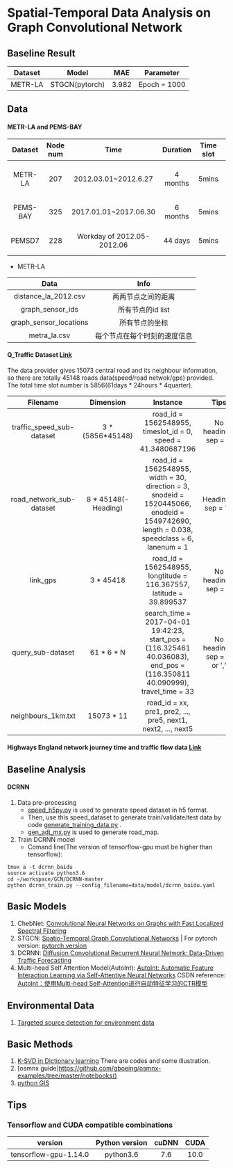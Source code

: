 # Spatial-Temporal Data Analysis on Graph Convolutional Network


## Baseline Result

Dataset | Model | MAE | Parameter 
:-:|:-:|:-:|:-:
METR-LA | STGCN(pytorch) | 3.982 | Epoch = 1000 

## Data

#### METR-LA and PEMS-BAY

Dataset | Node num | Time | Duration | Time slot | Scene
:-:|:-:|:-:|:-:|:-:|:-:
METR-LA | 207 | 2012.03.01~2012.6.27 | 4 months | 5mins | Loop detecors in highway
PEMS-BAY | 325 | 2017.01.01~2017.06.30 | 6 months | 5mins | Sensors in Bay Area 
PEMSD7 | 228 | Workday of 2012.05-2012.06 | 44 days | 5mins | Sensors in California

- METR-LA

Data | Info
:-: | :-:
distance_la_2012.csv | 两两节点之间的距离
graph_sensor_ids | 所有节点的id list
graph_sensor_locations | 所有节点的坐标
metra_la.csv | 每个节点在每个时刻的速度信息


#### Q_Traffic Dataset [Link](https://github.com/JingqingZ/BaiduTraffic)

The data provider gives 15073 central road and its neighbour information, so there are totally 45148 roads data(speed/road netwok/gps) provided. The total time slot number is 5856(61days * 24hours * 4quarter).

Filename | Dimension | Instance | Tips
:-:|:-:|:-:|:-: 
traffic_speed_sub-dataset | 3 * (5856*45148) | road_id = 1562548955, timeslot_id = 0, speed = 41.3480687196 | No headings, sep = ' '
road_network_sub-dataset | 8 * 45148(-Heading) | road_id = 1562548955, width = 30, direction = 3, snodeid = 1520445066, enodeid = 1549742690, length = 0.038, speedclass = 6, lanenum = 1 | Headings, sep = '\t'
link_gps | 3 * 45418 | road_id = 1562548955, longtitude = 116.367557, latitude = 39.899537 | No headings, sep = ' ' 
query_sub-dataset | 61 * 6 * N | search_time = 2017-04-01 19:42:23, start_pos = (116.325461 40.036083), end_pos = (116.350811 40.090999), travel_time = 33 | No headings, sep = ' ' or ','
neighbours_1km.txt | 15073 * 11 | road_id = xx, pre1, pre2, ..., pre5, next1, next2, ..., next5 | 

#### Highways England network journey time and traffic flow data [Link](https://data.gov.uk/dataset/9562c512-4a0b-45ee-b6ad-afc0f99b841f/highways-england-network-journey-time-and-traffic-flow-data)


## Baseline Analysis

#### DCRNN
1. Data pre-processing
	- [speed_h5py.py](https://github.com/RobinLu1209/STGCN/blob/master/DCRNN_baseline/speed_h5py.py) is used to generate speed dataset in h5 format. 
	- Then, use this speed_dataset to generate train/validate/test data by code [generate_training_data.py](https://github.com/RobinLu1209/STGCN/blob/master/DCRNN_baseline/generate_training_data.py) .
	- [gen_adj_mx.py](https://github.com/RobinLu1209/STGCN/blob/master/DCRNN_baseline/gen_adj_mx.py) is used to generate road_map.
2. Train DCRNN model
	- Comand line(The version of tensorflow-gpu must be higher than tensorflow):
```
tmux a -t dcrnn_baidu
source activate python3.6
cd ~/workspace/GCN/DCRNN-master
python dcrnn_train.py --config_filename=data/model/dcrnn_baidu.yaml
```


## Basic Models
1. ChebNet: [Convolutional Neural Networks on Graphs with Fast Localized Spectral Filtering](https://github.com/mdeff/cnn_graph)
2. STGCN: [Spatio-Temporal Graph Convolutional Networks](https://github.com/PKUAI26/STGCN-IJCAI-18)  | For pytorch version: [pytorch version](https://github.com/FelixOpolka/STGCN-PyTorch)
3. DCRNN: [Diffusion Convolutional Recurrent Neural Network: Data-Driven Traffic Forecasting](https://github.com/liyaguang/DCRNN)
4. Multi-head Self Attention Model(AutoInt): [AutoInt: Automatic Feature Interaction Learning via Self-Attentive Neural Networks](https://github.com/DeepGraphLearning/RecommenderSystems/tree/master/featureRec)
CSDN reference: [AutoInt：使用Multi-head Self-Attention进行自动特征学习的CTR模型](https://blog.csdn.net/u012151283/article/details/85310370)

## Environmental Data

1. [Targeted source detection for environment data](https://arxiv.org/pdf/1908.11056.pdf)

## Basic Methods
1. [K-SVD in Dictionary learning](https://www.cnblogs.com/endlesscoding/p/10090866.html) There are codes and some illustration.
2. [osmnx guide]https://github.com/gboeing/osmnx-examples/tree/master/notebooks()
3. [python GIS](https://automating-gis-processes.github.io/CSC/notebooks/L3/retrieve_osm_data.html)

## Tips

### Tensorflow and CUDA compatible combinations
version | Python version | cuDNN | CUDA
:-:|:-:|:-:|:-:
tensorflow-gpu-1.14.0 | python3.6 | 7.6 | 10.0





 
